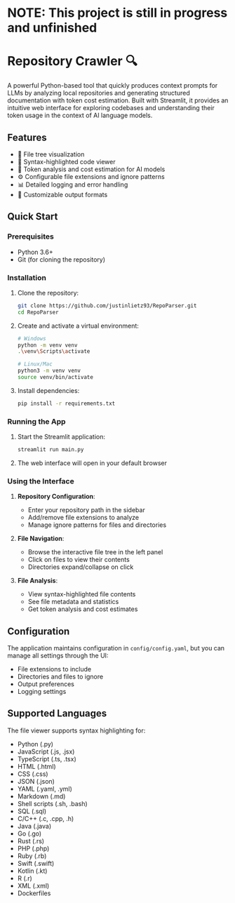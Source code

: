 # NOTE: This project is still in progress and unfinished

# Repository Crawler 🔍

A powerful Python-based tool that quickly produces context prompts for LLMs by analyzing local repositories and generating structured documentation with token cost estimation. Built with Streamlit, it provides an intuitive web interface for exploring codebases and understanding their token usage in the context of AI language models.

## Features

- 📁 File tree visualization
- 📝 Syntax-highlighted code viewer
- 🔢 Token analysis and cost estimation for AI models
- ⚙️ Configurable file extensions and ignore patterns
- 📊 Detailed logging and error handling
- 💾 Customizable output formats

## Quick Start

### Prerequisites

- Python 3.6+
- Git (for cloning the repository)

### Installation

1. Clone the repository:
   ```bash
   git clone https://github.com/justinlietz93/RepoParser.git
   cd RepoParser
   ```

2. Create and activate a virtual environment:
   ```bash
   # Windows
   python -m venv venv
   .\venv\Scripts\activate

   # Linux/Mac
   python3 -m venv venv
   source venv/bin/activate
   ```

3. Install dependencies:
   ```bash
   pip install -r requirements.txt
   ```

### Running the App

1. Start the Streamlit application:
   ```bash
   streamlit run main.py
   ```

2. The web interface will open in your default browser

### Using the Interface

1. **Repository Configuration**:
   - Enter your repository path in the sidebar
   - Add/remove file extensions to analyze
   - Manage ignore patterns for files and directories

2. **File Navigation**:
   - Browse the interactive file tree in the left panel
   - Click on files to view their contents
   - Directories expand/collapse on click

3. **File Analysis**:
   - View syntax-highlighted file contents
   - See file metadata and statistics
   - Get token analysis and cost estimates

## Configuration

The application maintains configuration in `config/config.yaml`, but you can manage all settings through the UI:

- File extensions to include
- Directories and files to ignore
- Output preferences
- Logging settings

## Supported Languages

The file viewer supports syntax highlighting for:
- Python (.py)
- JavaScript (.js, .jsx)
- TypeScript (.ts, .tsx)
- HTML (.html)
- CSS (.css)
- JSON (.json)
- YAML (.yaml, .yml)
- Markdown (.md)
- Shell scripts (.sh, .bash)
- SQL (.sql)
- C/C++ (.c, .cpp, .h)
- Java (.java)
- Go (.go)
- Rust (.rs)
- PHP (.php)
- Ruby (.rb)
- Swift (.swift)
- Kotlin (.kt)
- R (.r)
- XML (.xml)
- Dockerfiles

